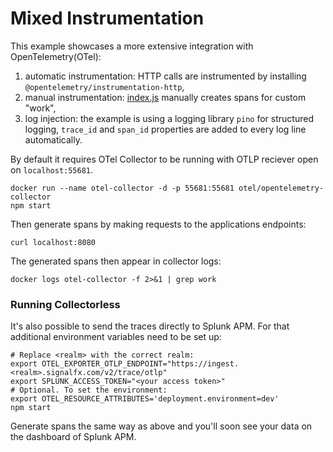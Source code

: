 # Mixed Instrumentation

This example showcases a more extensive integration with OpenTelemetry(OTel):

1. automatic instrumentation: HTTP calls are instrumented by installing `@opentelemetry/instrumentation-http`,
2. manual instrumentation: [index.js](./index.js) manually creates spans for custom "work",
3. log injection: the example is using a logging library `pino` for structured logging, `trace_id` and `span_id` properties are added to every log line automatically.

By default it requires OTel Collector to be running with OTLP reciever open on `localhost:55681`.

```shell
docker run --name otel-collector -d -p 55681:55681 otel/opentelemetry-collector
npm start
```

Then generate spans by making requests to the applications endpoints:

```shell
curl localhost:8080
```

The generated spans then appear in collector logs:

```shell
docker logs otel-collector -f 2>&1 | grep work
```

### Running Collectorless

It's also possible to send the traces directly to Splunk APM. For that additional environment variables need to be set up:

```shell
# Replace <realm> with the correct realm:
export OTEL_EXPORTER_OTLP_ENDPOINT="https://ingest.<realm>.signalfx.com/v2/trace/otlp"
export SPLUNK_ACCESS_TOKEN="<your access token>"
# Optional. To set the environment:
export OTEL_RESOURCE_ATTRIBUTES='deployment.environment=dev'
npm start
```

Generate spans the same way as above and you'll soon see your data on the dashboard of Splunk APM.
